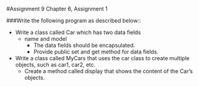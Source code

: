 #Assignment 9
Chapter 6, Assignment 1

###Write the following program as described below::

- Write a class called Car which has two data fields
    - name and model
        - The data fields should be encapsulated.
        - Provide public set and get method for data fields.
- Write a class called MyCars that uses the car class to create multiple objects, such as car1, car2, etc.
    - Create a method called display that shows the content of the Car’s objects.
